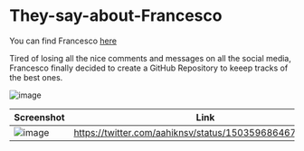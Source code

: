 # They-say-about-Francesco

You can find Francesco [here](http://francescociulla.com)

Tired of losing all the nice comments and messages on all the social media, Francesco finally decided to create a GitHub Repository to keeep tracks of the best ones.


![image](https://user-images.githubusercontent.com/18360871/158320069-bd2655bd-0142-48bc-a68e-80d0fb81aa9d.png)



| Screenshot           | Link | Who|
| ------------- | ------------- |------------- |
|![image](https://user-images.githubusercontent.com/18360871/158313241-248dc7df-d08f-4278-8500-3f9e9ad005c3.png)|https://twitter.com/aahiknsv/status/1503596864675139586|https://twitter.com/aahiknsv|
